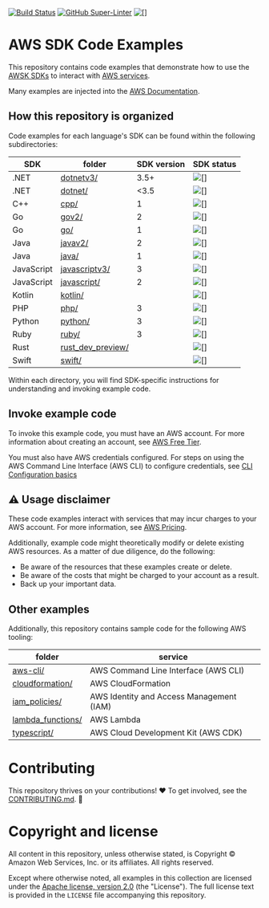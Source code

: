 [![Build Status](https://github.com/aws/aws-sdk-ruby/workflows/CI/badge.svg)](https://github.com/awsdocs/aws-doc-sdk-examples/actions)
[![GitHub Super-Linter](https://github.com/awsdocs/aws-doc-sdk-examples/actions/workflows/super-linter.yml/badge.svg)](https://github.com/marketplace/actions/super-linter)
![[]](https://img.shields.io/badge/license-MIT%2FApache--2.0-blue)

# AWS SDK Code Examples
This repository contains code examples that demonstrate how to use the [AWSK SDKs](https://aws.amazon.com/developer/tools/) to interact with [AWS services](https://aws.amazon.com/products).

Many examples are injected into the [AWS Documentation](https://docs.aws.amazon.com).

## How this repository is organized
Code examples for each language's SDK can be found within the following subdirectories:

| SDK        | folder                                | SDK version | SDK status  |
|------------|---------------------------------------|-------------|-------------|
| .NET       | [dotnetv3/](dotnetv3)                 | 3.5+        | ![[]](https://img.shields.io/badge/-GA-blue)           |
| .NET       | [dotnet/](dotnet)                     | <3.5        | ![[]](https://img.shields.io/badge/-deprecated-red)  |
| C++        | [cpp/](cpp)                           | 1           | ![[]](https://img.shields.io/badge/-GA-blue)          |
| Go         | [gov2/](gov2)                         | 2           | ![[]](https://img.shields.io/badge/-GA-blue)          |
| Go         | [go/](go)                             | 1           | ![[]](https://img.shields.io/badge/-deprecated-red)  |
| Java       | [javav2/]()                           | 2           | ![[]](https://img.shields.io/badge/-GA-blue)          |
| Java       | [java/](java)                         | 1           | ![[]](https://img.shields.io/badge/-deprecated-red)  |
| JavaScript | [javascriptv3/](javascriptv3)         | 3           | ![[]](https://img.shields.io/badge/-GA-blue)          |
| JavaScript | [javascript/](javascript)             | 2           | ![[]](https://img.shields.io/badge/-deprecated-red)  |
| Kotlin     | [kotlin/](kotlin)                     |             | ![[]](https://img.shields.io/badge/-preview-brightgreen)       |
| PHP        | [php/](php)                           | 3           | ![[]](https://img.shields.io/badge/-GA-blue)          |
| Python     | [python/](python)                     | 3           | ![[]](https://img.shields.io/badge/-GA-blue)          |
| Ruby       | [ruby/](ruby)                         | 3           | ![[]](https://img.shields.io/badge/-GA-blue)          |
| Rust       | [rust_dev_preview/](rust_dev_preview) |             | ![[]](https://img.shields.io/badge/-preview-brightgreen) |
| Swift      | [swift/](swift)                       |             | ![[]](https://img.shields.io/badge/-preview-brightgreen)     |

Within each directory, you will find SDK-specific instructions for understanding and invoking example code.

## Invoke example code
To invoke this example code, you must have an AWS account. For more information about creating an account, see [AWS Free Tier](https://aws.amazon.com/free/). 

You must also have AWS credentials configured. For steps on using the AWS Command Line Interface (AWS CLI) to configure credentials, see [CLI Configuration basics](https://docs.aws.amazon.com/cli/latest/userguide/cli-configure-quickstart.html)

## ⚠️ Usage disclaimer
These code examples interact with services that may incur charges to your AWS account. For more information, see [AWS Pricing](https://aws.amazon.com/pricing/).

Additionally, example code might theoretically modify or delete existing AWS resources. As a matter of due diligence, do the following:
 * Be aware of the resources that these examples create or delete.
 * Be aware of the costs that might be charged to your account as a result.
 * Back up your important data.

## Other examples
Additionally, this repository contains sample code for the following AWS tooling:

| folder                                | service                                  |
|---------------------------------------|------------------------------------------|
| [aws-cli/](aws-cli)                   | AWS Command Line Interface (AWS CLI)     |
| [cloudformation/](cloudformation)     | AWS CloudFormation                       |
| [iam_policies/](iam_policies)         | AWS Identity and Access Management (IAM) |
| [lambda_functions/](lambda_functions) | AWS Lambda                               |
| [typescript/](typescript)             | AWS Cloud Development Kit (AWS CDK)      |

# Contributing
This repository thrives on your contributions! ❤️ To get involved, see the [CONTRIBUTING.md](CONTRIBUTING.md). 🙏

# Copyright and license

All content in this repository, unless otherwise stated, is 
Copyright © Amazon Web Services, Inc. or its affiliates. All rights reserved.

Except where otherwise noted, all examples in this collection are licensed under the [Apache
license, version 2.0](https://www.apache.org/licenses/LICENSE-2.0) (the "License"). The full
license text is provided in the `LICENSE` file accompanying this repository.
